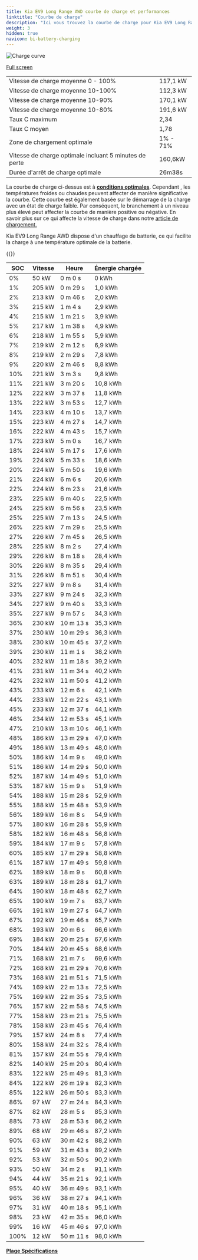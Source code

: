 ```yaml
---
title: Kia EV9 Long Range AWD courbe de charge et performances
linktitle: "Courbe de charge"
description: "Ici vous trouvez la courbe de charge pour Kia EV9 Long Range AWD."
weight: 3
hidden: true
navicon: bi-battery-charging
---
```

<!-- markdownlint-disable MD033 -->
<img src="/images/models/kia/ev9/ev9_long_range_awd/chargingcurve.svg" alt="Charge curve" class="img-fluid">

[Full screen](/images/models/kia/ev9/ev9_long_range_awd/chargingcurve.svg)


<table class="table table-striped border">
<tbody>
<tr>
<td>Vitesse de charge moyenne 0 - 100%</td><td>117,1 kW</td>
</tr>
<tr>
<td>Vitesse de charge moyenne 10-100%</td><td>112,3 kW</td>
</tr>
<tr>
<td>Vitesse de charge moyenne 10-90%</td><td>170,1 kW</td>
</tr>
<tr>
<td>Vitesse de charge moyenne 10-80%</td><td>191,6 kW</td>
</tr>
<tr>
<td>Taux C maximum</td><td>2,34</td>
</tr>
<tr>
<td>Taux C moyen</td><td>1,78</td>
</tr>
<tr>
<td>Zone de chargement optimale</td><td>1% - 71%</td>
</tr>
<tr>
<td>Vitesse de charge optimale incluant 5 minutes de perte</td><td>160,6kW</td>
</tr>
<tr>
<td>Durée d'arrêt de charge optimale</td><td>26m38s</td>
</tr>
</tbody>
</table>


La courbe de charge ci-dessus est à **[conditions optimales](../../../../../technology/battery/charging/#temperature)**. Cependant , les températures froides ou chaudes peuvent affecter de manière significative la courbe. Cette courbe est également basée sur le démarrage de la charge avec un état de charge faible. Par conséquent, le branchement à un niveau plus élevé peut affecter la courbe de manière positive ou négative. En savoir plus sur ce qui affecte la vitesse de charge dans notre [article de chargement.](../../../../../technology/battery/charging/)


Kia EV9 Long Range AWD dispose d'un chauffage de batterie, ce qui facilite la charge à une température optimale de la batterie.


{{<evkxdisplayaddarticle />}}
<table class="table table-striped border">
<thead>
<tr><th>SOC</th><th>Vitesse</th><th>Heure</th><th>Énergie chargée</th></tr>
</thead>
<tbody>
<tr>
<td>0%</td><td>50 kW</td><td> 0 m 0 s </td><td>0 kWh </td>
</tr>
<tr>
<td>1%</td><td>205 kW</td><td> 0 m 29 s </td><td>1,0 kWh </td>
</tr>
<tr>
<td>2%</td><td>213 kW</td><td> 0 m 46 s </td><td>2,0 kWh </td>
</tr>
<tr>
<td>3%</td><td>215 kW</td><td> 1 m 4 s </td><td>2,9 kWh </td>
</tr>
<tr>
<td>4%</td><td>215 kW</td><td> 1 m 21 s </td><td>3,9 kWh </td>
</tr>
<tr>
<td>5%</td><td>217 kW</td><td> 1 m 38 s </td><td>4,9 kWh </td>
</tr>
<tr>
<td>6%</td><td>218 kW</td><td> 1 m 55 s </td><td>5,9 kWh </td>
</tr>
<tr>
<td>7%</td><td>219 kW</td><td> 2 m 12 s </td><td>6,9 kWh </td>
</tr>
<tr>
<td>8%</td><td>219 kW</td><td> 2 m 29 s </td><td>7,8 kWh </td>
</tr>
<tr>
<td>9%</td><td>220 kW</td><td> 2 m 46 s </td><td>8,8 kWh </td>
</tr>
<tr>
<td>10%</td><td>221 kW</td><td> 3 m 3 s </td><td>9,8 kWh </td>
</tr>
<tr>
<td>11%</td><td>221 kW</td><td> 3 m 20 s </td><td>10,8 kWh </td>
</tr>
<tr>
<td>12%</td><td>222 kW</td><td> 3 m 37 s </td><td>11,8 kWh </td>
</tr>
<tr>
<td>13%</td><td>222 kW</td><td> 3 m 53 s </td><td>12,7 kWh </td>
</tr>
<tr>
<td>14%</td><td>223 kW</td><td> 4 m 10 s </td><td>13,7 kWh </td>
</tr>
<tr>
<td>15%</td><td>223 kW</td><td> 4 m 27 s </td><td>14,7 kWh </td>
</tr>
<tr>
<td>16%</td><td>222 kW</td><td> 4 m 43 s </td><td>15,7 kWh </td>
</tr>
<tr>
<td>17%</td><td>223 kW</td><td> 5 m 0 s </td><td>16,7 kWh </td>
</tr>
<tr>
<td>18%</td><td>224 kW</td><td> 5 m 17 s </td><td>17,6 kWh </td>
</tr>
<tr>
<td>19%</td><td>224 kW</td><td> 5 m 33 s </td><td>18,6 kWh </td>
</tr>
<tr>
<td>20%</td><td>224 kW</td><td> 5 m 50 s </td><td>19,6 kWh </td>
</tr>
<tr>
<td>21%</td><td>224 kW</td><td> 6 m 6 s </td><td>20,6 kWh </td>
</tr>
<tr>
<td>22%</td><td>224 kW</td><td> 6 m 23 s </td><td>21,6 kWh </td>
</tr>
<tr>
<td>23%</td><td>225 kW</td><td> 6 m 40 s </td><td>22,5 kWh </td>
</tr>
<tr>
<td>24%</td><td>225 kW</td><td> 6 m 56 s </td><td>23,5 kWh </td>
</tr>
<tr>
<td>25%</td><td>225 kW</td><td> 7 m 13 s </td><td>24,5 kWh </td>
</tr>
<tr>
<td>26%</td><td>225 kW</td><td> 7 m 29 s </td><td>25,5 kWh </td>
</tr>
<tr>
<td>27%</td><td>226 kW</td><td> 7 m 45 s </td><td>26,5 kWh </td>
</tr>
<tr>
<td>28%</td><td>225 kW</td><td> 8 m 2 s </td><td>27,4 kWh </td>
</tr>
<tr>
<td>29%</td><td>226 kW</td><td> 8 m 18 s </td><td>28,4 kWh </td>
</tr>
<tr>
<td>30%</td><td>226 kW</td><td> 8 m 35 s </td><td>29,4 kWh </td>
</tr>
<tr>
<td>31%</td><td>226 kW</td><td> 8 m 51 s </td><td>30,4 kWh </td>
</tr>
<tr>
<td>32%</td><td>227 kW</td><td> 9 m 8 s </td><td>31,4 kWh </td>
</tr>
<tr>
<td>33%</td><td>227 kW</td><td> 9 m 24 s </td><td>32,3 kWh </td>
</tr>
<tr>
<td>34%</td><td>227 kW</td><td> 9 m 40 s </td><td>33,3 kWh </td>
</tr>
<tr>
<td>35%</td><td>227 kW</td><td> 9 m 57 s </td><td>34,3 kWh </td>
</tr>
<tr>
<td>36%</td><td>230 kW</td><td> 10 m 13 s </td><td>35,3 kWh </td>
</tr>
<tr>
<td>37%</td><td>230 kW</td><td> 10 m 29 s </td><td>36,3 kWh </td>
</tr>
<tr>
<td>38%</td><td>230 kW</td><td> 10 m 45 s </td><td>37,2 kWh </td>
</tr>
<tr>
<td>39%</td><td>230 kW</td><td> 11 m 1 s </td><td>38,2 kWh </td>
</tr>
<tr>
<td>40%</td><td>232 kW</td><td> 11 m 18 s </td><td>39,2 kWh </td>
</tr>
<tr>
<td>41%</td><td>231 kW</td><td> 11 m 34 s </td><td>40,2 kWh </td>
</tr>
<tr>
<td>42%</td><td>232 kW</td><td> 11 m 50 s </td><td>41,2 kWh </td>
</tr>
<tr>
<td>43%</td><td>233 kW</td><td> 12 m 6 s </td><td>42,1 kWh </td>
</tr>
<tr>
<td>44%</td><td>233 kW</td><td> 12 m 22 s </td><td>43,1 kWh </td>
</tr>
<tr>
<td>45%</td><td>233 kW</td><td> 12 m 37 s </td><td>44,1 kWh </td>
</tr>
<tr>
<td>46%</td><td>234 kW</td><td> 12 m 53 s </td><td>45,1 kWh </td>
</tr>
<tr>
<td>47%</td><td>210 kW</td><td> 13 m 10 s </td><td>46,1 kWh </td>
</tr>
<tr>
<td>48%</td><td>186 kW</td><td> 13 m 29 s </td><td>47,0 kWh </td>
</tr>
<tr>
<td>49%</td><td>186 kW</td><td> 13 m 49 s </td><td>48,0 kWh </td>
</tr>
<tr>
<td>50%</td><td>186 kW</td><td> 14 m 9 s </td><td>49,0 kWh </td>
</tr>
<tr>
<td>51%</td><td>186 kW</td><td> 14 m 29 s </td><td>50,0 kWh </td>
</tr>
<tr>
<td>52%</td><td>187 kW</td><td> 14 m 49 s </td><td>51,0 kWh </td>
</tr>
<tr>
<td>53%</td><td>187 kW</td><td> 15 m 9 s </td><td>51,9 kWh </td>
</tr>
<tr>
<td>54%</td><td>188 kW</td><td> 15 m 28 s </td><td>52,9 kWh </td>
</tr>
<tr>
<td>55%</td><td>188 kW</td><td> 15 m 48 s </td><td>53,9 kWh </td>
</tr>
<tr>
<td>56%</td><td>189 kW</td><td> 16 m 8 s </td><td>54,9 kWh </td>
</tr>
<tr>
<td>57%</td><td>180 kW</td><td> 16 m 28 s </td><td>55,9 kWh </td>
</tr>
<tr>
<td>58%</td><td>182 kW</td><td> 16 m 48 s </td><td>56,8 kWh </td>
</tr>
<tr>
<td>59%</td><td>184 kW</td><td> 17 m 9 s </td><td>57,8 kWh </td>
</tr>
<tr>
<td>60%</td><td>185 kW</td><td> 17 m 29 s </td><td>58,8 kWh </td>
</tr>
<tr>
<td>61%</td><td>187 kW</td><td> 17 m 49 s </td><td>59,8 kWh </td>
</tr>
<tr>
<td>62%</td><td>189 kW</td><td> 18 m 9 s </td><td>60,8 kWh </td>
</tr>
<tr>
<td>63%</td><td>189 kW</td><td> 18 m 28 s </td><td>61,7 kWh </td>
</tr>
<tr>
<td>64%</td><td>190 kW</td><td> 18 m 48 s </td><td>62,7 kWh </td>
</tr>
<tr>
<td>65%</td><td>190 kW</td><td> 19 m 7 s </td><td>63,7 kWh </td>
</tr>
<tr>
<td>66%</td><td>191 kW</td><td> 19 m 27 s </td><td>64,7 kWh </td>
</tr>
<tr>
<td>67%</td><td>192 kW</td><td> 19 m 46 s </td><td>65,7 kWh </td>
</tr>
<tr>
<td>68%</td><td>193 kW</td><td> 20 m 6 s </td><td>66,6 kWh </td>
</tr>
<tr>
<td>69%</td><td>184 kW</td><td> 20 m 25 s </td><td>67,6 kWh </td>
</tr>
<tr>
<td>70%</td><td>184 kW</td><td> 20 m 45 s </td><td>68,6 kWh </td>
</tr>
<tr>
<td>71%</td><td>168 kW</td><td> 21 m 7 s </td><td>69,6 kWh </td>
</tr>
<tr>
<td>72%</td><td>168 kW</td><td> 21 m 29 s </td><td>70,6 kWh </td>
</tr>
<tr>
<td>73%</td><td>168 kW</td><td> 21 m 51 s </td><td>71,5 kWh </td>
</tr>
<tr>
<td>74%</td><td>169 kW</td><td> 22 m 13 s </td><td>72,5 kWh </td>
</tr>
<tr>
<td>75%</td><td>169 kW</td><td> 22 m 35 s </td><td>73,5 kWh </td>
</tr>
<tr>
<td>76%</td><td>157 kW</td><td> 22 m 58 s </td><td>74,5 kWh </td>
</tr>
<tr>
<td>77%</td><td>158 kW</td><td> 23 m 21 s </td><td>75,5 kWh </td>
</tr>
<tr>
<td>78%</td><td>158 kW</td><td> 23 m 45 s </td><td>76,4 kWh </td>
</tr>
<tr>
<td>79%</td><td>157 kW</td><td> 24 m 8 s </td><td>77,4 kWh </td>
</tr>
<tr>
<td>80%</td><td>158 kW</td><td> 24 m 32 s </td><td>78,4 kWh </td>
</tr>
<tr>
<td>81%</td><td>157 kW</td><td> 24 m 55 s </td><td>79,4 kWh </td>
</tr>
<tr>
<td>82%</td><td>140 kW</td><td> 25 m 20 s </td><td>80,4 kWh </td>
</tr>
<tr>
<td>83%</td><td>122 kW</td><td> 25 m 49 s </td><td>81,3 kWh </td>
</tr>
<tr>
<td>84%</td><td>122 kW</td><td> 26 m 19 s </td><td>82,3 kWh </td>
</tr>
<tr>
<td>85%</td><td>122 kW</td><td> 26 m 50 s </td><td>83,3 kWh </td>
</tr>
<tr>
<td>86%</td><td>97 kW</td><td> 27 m 24 s </td><td>84,3 kWh </td>
</tr>
<tr>
<td>87%</td><td>82 kW</td><td> 28 m 5 s </td><td>85,3 kWh </td>
</tr>
<tr>
<td>88%</td><td>73 kW</td><td> 28 m 53 s </td><td>86,2 kWh </td>
</tr>
<tr>
<td>89%</td><td>68 kW</td><td> 29 m 46 s </td><td>87,2 kWh </td>
</tr>
<tr>
<td>90%</td><td>63 kW</td><td> 30 m 42 s </td><td>88,2 kWh </td>
</tr>
<tr>
<td>91%</td><td>59 kW</td><td> 31 m 43 s </td><td>89,2 kWh </td>
</tr>
<tr>
<td>92%</td><td>53 kW</td><td> 32 m 50 s </td><td>90,2 kWh </td>
</tr>
<tr>
<td>93%</td><td>50 kW</td><td> 34 m 2 s </td><td>91,1 kWh </td>
</tr>
<tr>
<td>94%</td><td>44 kW</td><td> 35 m 21 s </td><td>92,1 kWh </td>
</tr>
<tr>
<td>95%</td><td>40 kW</td><td> 36 m 49 s </td><td>93,1 kWh </td>
</tr>
<tr>
<td>96%</td><td>36 kW</td><td> 38 m 27 s </td><td>94,1 kWh </td>
</tr>
<tr>
<td>97%</td><td>31 kW</td><td> 40 m 18 s </td><td>95,1 kWh </td>
</tr>
<tr>
<td>98%</td><td>23 kW</td><td> 42 m 35 s </td><td>96,0 kWh </td>
</tr>
<tr>
<td>99%</td><td>16 kW</td><td> 45 m 46 s </td><td>97,0 kWh </td>
</tr>
<tr>
<td>100%</td><td>12 kW</td><td> 50 m 11 s </td><td>98,0 kWh </td>
</tr>
</tbody>
</table>

<div class="mt-3 mb-3">
<a href="../rangeandconsumption/" class="text-decoration-none text-black">
<strong><i class="bi-arrow-left"></i> Plage </strong>
</a>
<a href="../specifications/" class="text-decoration-none text-black float-end">
<strong>Spécifications <i class="bi-arrow-right"></i></strong>
</a>
</div>
